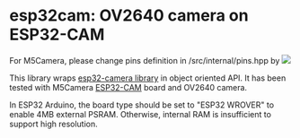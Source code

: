# esp32cam: OV2640 camera on ESP32-CAM
For M5Camera, please change pins definition in /src/internal/pins.hpp by 
<img src="https://m5stack.oss-cn-shenzhen.aliyuncs.com/image/m5-docs_table/camera_comparison/CameraPinComparison_en.png">


This library wraps [esp32-camera library](https://github.com/espressif/esp32-camera) in object oriented API.
It has been tested with M5Camera [ESP32-CAM](https://github.com/m5stack/m5stack-cam-psram) board and OV2640 camera.

In ESP32 Arduino, the board type should be set to "ESP32 WROVER" to enable 4MB external PSRAM.
Otherwise, internal RAM is insufficient to support high resolution.
